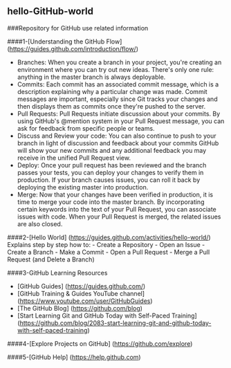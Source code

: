 ## hello-GitHub-world
###Repository for GitHub use related information

####1-[Understanding the GitHub Flow] (https://guides.github.com/introduction/flow/)
  * Branches:
    When you create a branch in your project, you're creating an environment where you can try out new ideas.
    There's only one rule: anything in the master branch is always deployable.
  * Commits:
    Each commit has an associated commit message, which is a description explaining why a particular change was
    made.
    Commit messages are important, especially since Git tracks your changes and then displays them as commits once        they're pushed to the server.
  * Pull Requests:
    Pull Requests initiate discussion about your commits.
    By using GitHub's @mention system in your Pull Request message, you can ask for feedback from specific people or
    teams.
  * Discuss and Review your code:
    You can also continue to push to your branch in light of discussion and feedback about your commits
    GitHub will show your new commits and any additional feedback you may receive in the unified Pull Request view.
  * Deploy:
    Once your pull request has been reviewed and the branch passes your tests, you can deploy your changes to verify
    them in production. If your branch causes issues, you can roll it back by deploying the existing master into
    production.
  * Merge: 
    Now that your changes have been verified in production, it is time to merge your code into the master branch.
    By incorporating certain keywords into the text of your Pull Request, you can associate issues with code. When
    your Pull Request is merged, the related issues are also closed.
    
####2-[Hello World] (https://guides.github.com/activities/hello-world/)
  Explains step by step how to: 
    - Create a Repository
    - Open an Issue
    - Create a Branch
    - Make a Commit
    - Open a Pull Request
    - Merge a Pull Request (and Delete a Branch)
    
####3-GitHub Learning Resources
- [GitHub Guides] (https://guides.github.com/)
- [GitHub Training & Guides YouTube channel] (https://www.youtube.com/user/GitHubGuides)
- [The GitHub Blog] (https://github.com/blog)
- [Start Learning Git and GitHub Today with Self-Paced Training] (https://github.com/blog/2083-start-learning-git-and-github-today-with-self-paced-training)
    
####4-[Explore Projects on GitHub] (https://github.com/explore)
  
####5-[GitHub Help] (https://help.github.com)
